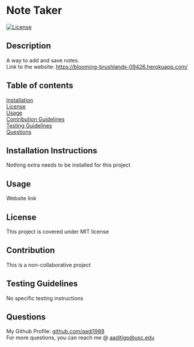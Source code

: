 # Note Taker
  [![License](<https://img.shields.io/static/v1?label=License&message=MIT&color=green>)]()
## Description
A way to add and save notes.\
Link to the website: https://blooming-brushlands-09426.herokuapp.com/
## Table of contents
[Installation](#installation-instructions)  
[License](#license)  
[Usage](#usage)  
[Contribution Guidelines](#contribution-guidelines)  
[Testing Guidelines](#testing-guidelines)  
[Questions](#questions)
## Installation Instructions
Nothing extra needs to be installed for this project
## Usage
Website link
## License
This project is covered under MIT license
## Contribution
This is a non-collaborative project
## Testing Guidelines
No specific testing instructions
## Questions
My Github Profile: [github.com/aadi1988](https://github.com/aadi1988)  
For more questions, you can reach me @ aaditigp@usc.edu
